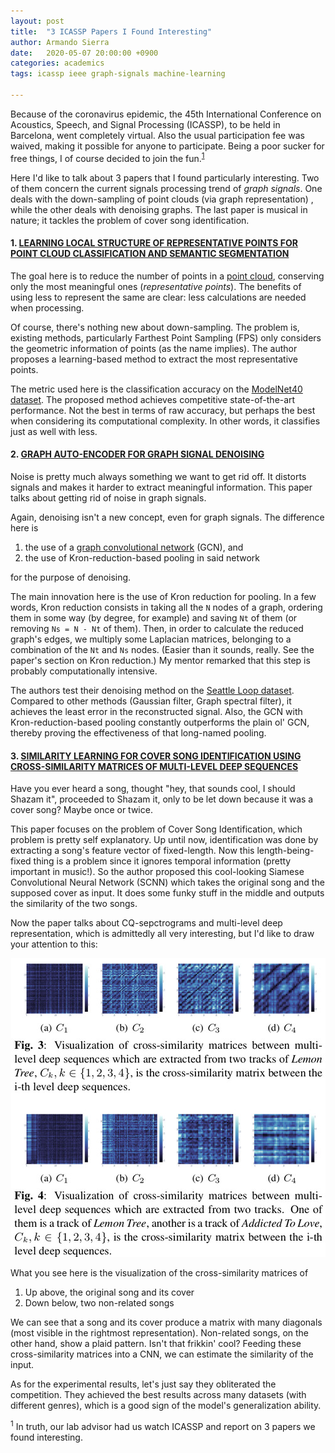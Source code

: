```yaml
---
layout: post
title:  "3 ICASSP Papers I Found Interesting"
author: Armando Sierra
date:   2020-05-07 20:00:00 +0900
categories: academics
tags: icassp ieee graph-signals machine-learning

---
```


Because of the coronavirus epidemic,
the 45th International Conference on Acoustics,
Speech, and Signal Processing (ICASSP), to be held in Barcelona, 
went completely virtual. Also the usual participation fee was waived, 
making it possible for anyone to participate. 
Being a poor sucker for free things, I of course decided to 
join the fun.<sup>[1](#myfootnote1)</sup>

Here I'd like to talk about 3 papers that I found particularly interesting.
Two of them concern the current signals processing trend of *graph signals*.
One deals with the down-sampling of point clouds (via graph representation)
, while the other deals with denoising graphs.
The last paper is musical in nature;
it tackles the problem of cover song identification.

#### 1. [LEARNING LOCAL STRUCTURE OF REPRESENTATIVE POINTS FOR POINT CLOUD CLASSIFICATION AND SEMANTIC SEGMENTATION](https://ieeexplore.ieee.org/document/9054174)
The goal here is to reduce the number of points in a
[point cloud](https://en.wikipedia.org/wiki/Point_cloud), 
conserving only the most meaningful ones (*representative points*).
The benefits of using less to represent the same are clear:
less calculations are needed when processing.

Of course, there's nothing new about down-sampling.
The problem is, existing methods, particularly Farthest Point Sampling
(FPS) only considers the geometric information of points (as the name
implies). The author proposes a learning-based method to
extract the most representative points. 

The metric used here is the
classification accuracy on the 
[ModelNet40 dataset](https://modelnet.cs.princeton.edu/).
The proposed method achieves competitive state-of-the-art performance.
Not the best in terms of raw accuracy, but perhaps the best 
when considering its computational complexity.
In other words, it classifies just as well with less.


#### 2. [GRAPH AUTO-ENCODER FOR GRAPH SIGNAL DENOISING](https://ieeexplore.ieee.org/document/9053623)
Noise is pretty much always something we want to get rid off.
It distorts signals and makes it harder to extract meaningful information.
This paper talks about getting rid of noise in graph signals.

Again, denoising isn't a new concept, even for graph signals.
The difference here is 
1. the use of a 
[graph convolutional network](https://arxiv.org/abs/1609.02907) 
(GCN), and
2. the use of Kron-reduction-based pooling in said network

for the purpose of denoising.

The main innovation here is the use of Kron reduction for pooling.
In a few words, Kron reduction consists in taking all the `N` nodes of a 
graph, ordering them in some way (by degree, for example) and saving 
`Nt` of them (or removing `Ns = N - Nt` of them). Then, in order to
calculate the reduced graph's edges, we multiply some Laplacian matrices,
belonging to a combination of the `Nt` and `Ns` nodes. (Easier than it
sounds, really. See the paper's section on Kron reduction.)
My mentor remarked that this step is probably computationally intensive.

The authors test their denoising method on the 
[Seattle Loop dataset](https://github.com/zhiyongc/Seattle-Loop-Data).
Compared to other methods (Gaussian filter, Graph spectral filter), 
it achieves the least error in the reconstructed signal. 
Also, the GCN with Kron-reduction-based pooling constantly outperforms the 
plain ol' GCN, thereby proving the effectiveness of that long-named pooling.

#### 3. [SIMILARITY LEARNING FOR COVER SONG IDENTIFICATION USING CROSS-SIMILARITY MATRICES OF MULTI-LEVEL DEEP SEQUENCES](https://ieeexplore.ieee.org/document/9053257)
Have you ever heard a song, 
thought "hey, that sounds cool, I should Shazam it", 
proceeded to Shazam it, only to be let down because it was a cover song?
Maybe once or twice.

This paper focuses on the problem of Cover Song Identification, which
problem is pretty self explanatory.
Up until now, identification was done by extracting a song's
feature vector of fixed-length. Now this length-being-fixed thing is a 
problem since it ignores temporal information (pretty important
in music!). So the author proposed this cool-looking Siamese 
Convolutional Neural Network (SCNN) which takes the original song and 
the supposed cover as input. It does some funky stuff in the middle
and outputs the similarity of the two songs.

Now the paper talks about CQ-sepctrograms and multi-level 
deep representation, which is admittedly all very interesting,
but I'd like to draw your attention to this:

<p align="center">
  <img src="/assets/icassp2020-cross-similarity-matrix.jpg" alt="icassp2020-cross-similarity-matrix"/>
</p>

What you see here is the visualization of the cross-similarity matrices
of 
1. Up above, the original song and its cover
2. Down below, two non-related songs

We can see that a song and its cover produce a matrix with
many diagonals (most visible in the rightmost representation).
Non-related songs, on the other hand, show a plaid pattern.
Isn't that frikkin' cool? 
Feeding these cross-similarity matrices into a CNN, 
we can estimate the similarity of the input.

As for the experimental results,
let's just say they obliterated the competition. 
They achieved the best results across many datasets (with different genres),
which is a good sign of the model's generalization ability.

<sup><a name="myfootnote1">1</a></sup> In truth, our lab advisor had us watch ICASSP 
and report on 3 papers we found interesting. 

